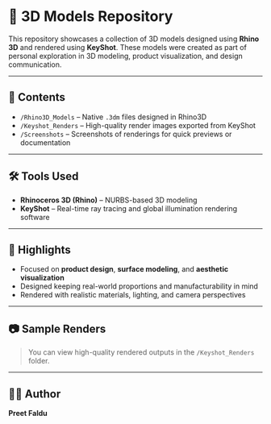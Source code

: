 # 🧱 3D Models Repository

This repository showcases a collection of 3D models designed using **Rhino 3D** and rendered using **KeyShot**. These models were created as part of personal exploration in 3D modeling, product visualization, and design communication.

---

## 📁 Contents

- `/Rhino3D_Models` – Native `.3dm` files designed in Rhino3D
- `/Keyshot_Renders` – High-quality render images exported from KeyShot
- `/Screenshots` – Screenshots of renderings for quick previews or documentation

---

## 🛠 Tools Used

- **Rhinoceros 3D (Rhino)** – NURBS-based 3D modeling
- **KeyShot** – Real-time ray tracing and global illumination rendering software

---

## 📌 Highlights

- Focused on **product design**, **surface modeling**, and **aesthetic visualization**
- Designed keeping real-world proportions and manufacturability in mind
- Rendered with realistic materials, lighting, and camera perspectives

---

## 📷 Sample Renders

> You can view high-quality rendered outputs in the `/Keyshot_Renders` folder.

---

## 🙋‍♂️ Author

**Preet Faldu**  
